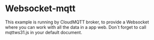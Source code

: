 # Websocket-mqtt
This example is running by CloudMQTT broker, to provide a Websocket where you can work with all the data in a app web.
Don´t forget to call mqttws31.js in your default document.
